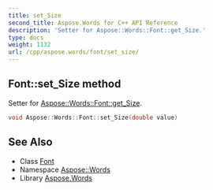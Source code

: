 ```yaml
---
title: set_Size
second_title: Aspose.Words for C++ API Reference
description: 'Setter for Aspose::Words::Font::get_Size.'
type: docs
weight: 1132
url: /cpp/aspose.words/font/set_size/
---
```

## Font::set_Size method


Setter for [Aspose::Words::Font::get_Size](../get_size/).

```cpp
void Aspose::Words::Font::set_Size(double value)
```

## See Also

* Class [Font](../)
* Namespace [Aspose::Words](../../)
* Library [Aspose.Words](../../../)
